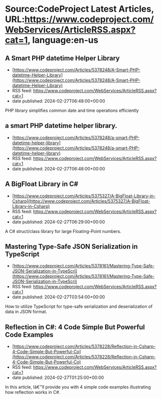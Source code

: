 # Source:CodeProject Latest Articles, URL:https://www.codeproject.com/WebServices/ArticleRSS.aspx?cat=1, language:en-us

## A Smart PHP datetime Helper Library
 - [https://www.codeproject.com/Articles/5378248/A-Smart-PHP-datetime-Helper-Library](https://www.codeproject.com/Articles/5378248/A-Smart-PHP-datetime-Helper-Library)
 - RSS feed: https://www.codeproject.com/WebServices/ArticleRSS.aspx?cat=1
 - date published: 2024-02-27T06:48:00+00:00

PHP library simplifies common date and time operations efficiently

## a smart PHP datetime helper library.
 - [https://www.codeproject.com/Articles/5378248/a-smart-PHP-datetime-helper-library](https://www.codeproject.com/Articles/5378248/a-smart-PHP-datetime-helper-library)
 - RSS feed: https://www.codeproject.com/WebServices/ArticleRSS.aspx?cat=1
 - date published: 2024-02-27T06:48:00+00:00



## A BigFloat Library in C#
 - [https://www.codeproject.com/Articles/5375327/A-BigFloat-Library-in-Csharp](https://www.codeproject.com/Articles/5375327/A-BigFloat-Library-in-Csharp)
 - RSS feed: https://www.codeproject.com/WebServices/ArticleRSS.aspx?cat=1
 - date published: 2024-02-27T06:29:00+00:00

A C# struct/class library for large Floating-Point numbers.

## Mastering Type-Safe JSON Serialization in TypeScript
 - [https://www.codeproject.com/Articles/5378161/Mastering-Type-Safe-JSON-Serialization-in-TypeScri](https://www.codeproject.com/Articles/5378161/Mastering-Type-Safe-JSON-Serialization-in-TypeScri)
 - RSS feed: https://www.codeproject.com/WebServices/ArticleRSS.aspx?cat=1
 - date published: 2024-02-27T03:54:00+00:00

How to utilize TypeScript for type-safe serialization and deserialization of data in JSON format.

## Reflection in C#: 4 Code Simple But Powerful Code Examples
 - [https://www.codeproject.com/Articles/5378228/Reflection-in-Csharp-4-Code-Simple-But-Powerful-Co](https://www.codeproject.com/Articles/5378228/Reflection-in-Csharp-4-Code-Simple-But-Powerful-Co)
 - RSS feed: https://www.codeproject.com/WebServices/ArticleRSS.aspx?cat=1
 - date published: 2024-02-27T01:25:00+00:00

In this article, Iâ€™ll provide you with 4 simple code examples illustrating how reflection works in C#.

